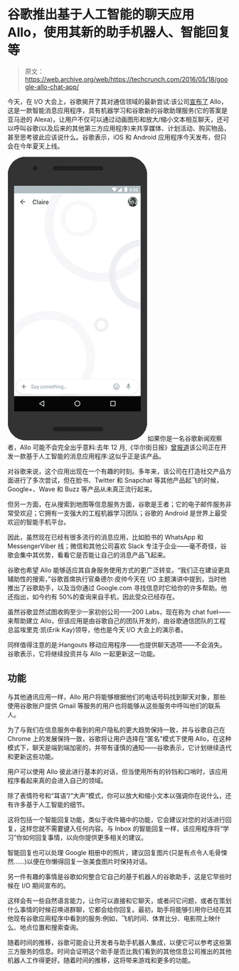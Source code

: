 # 谷歌推出基于人工智能的聊天应用 Allo，使用其新的助手机器人、智能回复等

> 原文：<https://web.archive.org/web/https://techcrunch.com/2016/05/18/google-allo-chat-app/>

今天，在 I/O 大会上，谷歌揭开了其对通信领域的最新尝试:该公司[宣布了](https://web.archive.org/web/20230322184559/https://googleblog.blogspot.co.uk/2016/05/allo-duo-apps-messaging-video.html) Allo，这是一款智能消息应用程序，具有机器学习和谷歌新的谷歌助理服务(它的答案是亚马逊的 Alexa)，让用户不仅可以通过动画图形和放大/缩小文本相互聊天，还可以呼叫谷歌(以及后来的其他第三方应用程序)来共享媒体、计划活动、购买物品，甚至思考彼此应该说什么。谷歌表示，iOS 和 Android 应用程序今天发布，但只会在今年夏天上线。

![1-Expressiveness_animation_v4-GIF_abbrev](img/24d2fd645b79896f6abdd9245f34efee.png)如果你是一名谷歌新闻观察者，Allo 可能不会完全出乎意料:去年 12 月,《华尔街日报》[曾报道](https://web.archive.org/web/20230322184559/http://www.wsj.com/articles/google-plans-new-smarter-messaging-app-1450816899)该公司正在开发一款基于人工智能的消息应用程序:这似乎正是该产品。

对谷歌来说，这个应用出现在一个有趣的时刻。多年来，该公司在打造社交产品方面进行了多次尝试，但在脸书、Twitter 和 Snapchat 等其他产品起飞的时候，Google+、Wave 和 Buzz 等产品从未真正流行起来。

但另一方面，在从搜索到地图等信息服务方面，谷歌是王者；它的电子邮件服务非常受欢迎；它拥有一支强大的工程机器学习团队；谷歌的 Android 是世界上最受欢迎的智能手机平台。

因此，虽然现在已经有很多流行的消息应用，比如脸书的 WhatsApp 和 MessengerViber 线；微信和其他公司喜欢 Slack 专注于企业——毫不奇怪，谷歌会集中其优势，看看它是否能让自己的消息产品飞起来。

谷歌也希望 Allo 能够适应其自身服务使用方式的更广泛转变。“我们正在建设更具辅助性的搜索，”谷歌首席执行官桑德尔·皮帅今天在 I/O 主题演讲中提到，当时他推出了谷歌助手，以及当你通过 Google.com 寻找信息时它给你的许多帮助。他还指出，如今约有 50%的查询来自手机，因此受众已经存在。

虽然谷歌显然试图收购至少一家初创公司——200 Labs，现在称为 chat fuel——来帮助建立 Allo，但该应用是由谷歌自己的团队开发的，由谷歌通信团队的工程总监埃里克·凯(Erik Kay)领导，他也是今天 I/O 大会上的演示者。

同样值得注意的是:Hangouts 移动应用程序——也提供聊天选项——不会消失。谷歌表示，它将继续投资并与 Allo 一起更新这一功能。

## 功能

与其他通讯应用一样，Allo 用户将能够根据他们的电话号码找到聊天对象，那些使用谷歌账户提供 Gmail 等服务的用户也将能够从这些服务中呼叫他们的联系人。

为了与我们在信息服务中看到的用户隐私的更大趋势保持一致，并与谷歌自己在 Chrome 上的发展保持一致，谷歌将让用户选择在“匿名”模式下使用 Allo，在这种模式下，聊天是端到端加密的，并带有谨慎的通知——谷歌表示，它计划继续迭代和更新这些功能。

用户可以使用 Allo 彼此进行基本的对话，但当使用所有的铃铛和口哨时，该应用程序看起来真的会进入自己的领域。

除了表情符号和“耳语”/“大声”模式，你可以放大和缩小文本以强调你在说什么，还有许多基于人工智能的细节。

这将包括一个智能回复功能，类似于收件箱中的功能，它会建议对您的对话进行回复，这样您就不需要键入任何内容。与 Inbox 的智能回复一样，该应用程序将“学习”你如何回复事情，以向你提供更多相关的建议。

智能回复也可以处理 Google 相册中的照片，建议回复图片(只是有点令人毛骨悚然……)以便在你懒得回复一张美食图片时保持对话。

另一件有趣的事情是谷歌如何整合它自己的基于机器人的谷歌助手，这是它早些时候在 I/O 期间宣布的。

这样会有一些自然语言能力，让你可以直接和它聊天，或者问它问题，或者在策划什么事情的时候召唤进群聊，它都会给你回复。最初，助手将能够引用你已经在其他现有谷歌应用程序中看到的服务:例如，飞机时间、体育比分、电影院上映什么、地点位置和搜索查询。

随着时间的推移，谷歌可能会让开发者与助手机器人集成，以便它可以参考这些第三方服务的信息。时间会证明这个助手是否比我们看到的其他信息公司推出的其他机器人工作得更好。随着时间的推移，这将带来游戏和更多的功能。